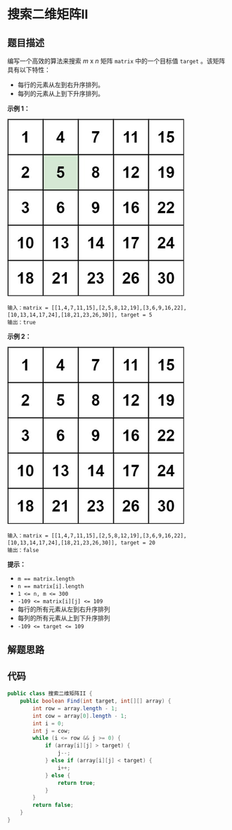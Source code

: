 # 搜索二维矩阵II



## 题目描述

编写一个高效的算法来搜索 *m* x *n* 矩阵 `matrix` 中的一个目标值 `target` 。该矩阵具有以下特性：

- 每行的元素从左到右升序排列。
- 每列的元素从上到下升序排列。

 

**示例 1：**

![img](搜索二维矩阵II.assets/searchgrid2.jpg)

```
输入：matrix = [[1,4,7,11,15],[2,5,8,12,19],[3,6,9,16,22],[10,13,14,17,24],[18,21,23,26,30]], target = 5
输出：true
```

**示例 2：**

![img](搜索二维矩阵II.assets/searchgrid.jpg)

```
输入：matrix = [[1,4,7,11,15],[2,5,8,12,19],[3,6,9,16,22],[10,13,14,17,24],[18,21,23,26,30]], target = 20
输出：false
```

 

**提示：**

- `m == matrix.length`
- `n == matrix[i].length`
- `1 <= n, m <= 300`
- `-109 <= matrix[i][j] <= 109`
- 每行的所有元素从左到右升序排列
- 每列的所有元素从上到下升序排列
- `-109 <= target <= 109`



## 解题思路





## 代码

```java
public class 搜索二维矩阵II {
    public boolean Find(int target, int[][] array) {
        int row = array.length - 1;
        int cow = array[0].length - 1;
        int i = 0;
        int j = cow;
        while (i <= row && j >= 0) {
            if (array[i][j] > target) {
                j--;
            } else if (array[i][j] < target) {
                i++;
            } else {
                return true;
            }
        }
        return false;
    }
}
```



